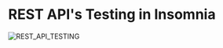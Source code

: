 # REST API's Testing in Insomnia
![REST_API_TESTING](https://user-images.githubusercontent.com/51873193/194003012-7ca72da3-548b-48ce-a765-cb3b803f836b.jpg)
